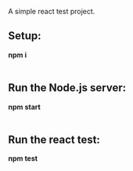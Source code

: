 A simple react test project.

Setup:
------------------------------------------------------------
<strong>npm i</strong> <br /><br />

Run the Node.js server:
------------------------------------------------------------
<strong>npm start</strong> <br /><br />

Run the react test:
------------------------------------------------------------
<strong>npm test</strong> <br /><br />
